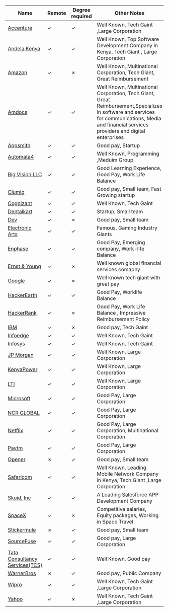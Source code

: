 | Name                                                                                                                                  | Remote  | Degree required | Other Notes                                                                          |
| ------------------------------------------------------------------------------------------------------------------------------------- | ------- | --------------- | ------------------------------------------------------------------------------------ |
| [Accenture](https://github.com/draco-malfoy/StartHub/blob/main/Database/Accenture.md)                                                 | &check; | &check;         | Well Known, Tech Gaint ,Large Corporation                                            |
| [Andela Kenya](https://github.com/draco-malfoy/StartHub/blob/main/Database/Andela.md)                                                 | &check; | &check;         | Well Known, Top Software Development Company in Kenya, Tech Giant , Large Corporation|
| [Amazon](https://github.com/draco-malfoy/StartHub/blob/main/Database/Amazon.md)                                                 | &check; | &cross;         | Well Known, Multinational Corporation, Tech Giant, Great Reimbursement      |
| [Amdocs](https://github.com/draco-malfoy/StartHub/blob/main/Database/Amdocs.md)                                                 | &check; | &check;         | Well Known, Multinational Corporation, Tech Giant, Great Reimbursement,Specializes in software and services for communications, Media and financial services providers and digital enterprises      |
| [Appsmith](https://github.com/draco-malfoy/StartHub/blob/main/Database/Appsmith.md)                                                   | &check; | &check;         | Good pay, Startup                                                                    |
| [Automata4](https://github.com/draco-malfoy/StartHub/blob/main/Database/Automata4.md)                                                 | &check; | &check;         | Well Known, Programming ,Meduim Group                                            |
| [Big Vision LLC](https://github.com/draco-malfoy/StartHub/blob/main/Database/BigVisionLLC.md)                                                         | &check; | &check;         | Good Learning Experience, Good Pay, Work Life Balance                                            |
| [Clumio](https://github.com/draco-malfoy/StartHub/blob/main/Database/Clumio.md)                                                       | &check; | &check;         | Good pay, Small team, Fast Growing startup                                           |
| [Cognizant](https://github.com/draco-malfoy/StartHub/blob/main/Database/Cognizant.md)                                                 | &check; | &check;         | Well Known, Tech Gaint    
| [Dentalkart](https://github.com/draco-malfoy/StartHub/blob/main/Database/Dentalkart.md)| &check; | &check;			| Startup, Small team |
| [Dev](https://github.com/draco-malfoy/StartHub/blob/main/Database/Dev.md)                                                         | &check; | &cross;         | Good pay, Small team 
| [Electronic Arts](https://github.com/draco-malfoy/StartHub/blob/main/Database/ElectronicArts.md)                                      | &check; | &check;         | Famous, Gaming Industry Giants                                                      |
| [Enphase](https://github.com/draco-malfoy/StartHub/blob/main/Database/Enphase.md)                                                     | &check; | &check;         | Good Pay, Emerging company, Work-life Balance                                        |
| [Ernst & Young](https://github.com/draco-malfoy/StartHub/blob/main/Database/ErnstandYoung.md)                                         | &check; | &cross;         | Well known global financial services comapny                                         |
| [Google](https://github.com/draco-malfoy/StartHub/blob/main/Database/Google.md)                                                       | &check; | &cross;         | Well known tech giant with great pay                                                 |
| [HackerEarth](https://github.com/draco-malfoy/StartHub/blob/main/Database/HackerEarth.md)                                             | &check; | &check;         | Good Pay, Worklife Balance                                                           |
| [HackerRank](https://github.com/draco-malfoy/StartHub/blob/main/Database/HackerRank.md)                                                         | &check; | &cross;         | Good Pay, Work Life Balance , Impressive Reimbursement Policy                                            |
| [IBM](https://github.com/draco-malfoy/StartHub/blob/main/Database/IBM.md)                                                             | &check; | &cross;         | Good pay, Tech Gaint                                                                 |
| [Infoedge](https://github.com/draco-malfoy/StartHub/blob/main/Database/Infoedge.md)                                                     | &check; | &check;         | Well Known, Tech Gaint                                                               |
| [Infosys](https://github.com/draco-malfoy/StartHub/blob/main/Database/Infosys.md)                                                     | &check; | &check;         | Well Known, Tech Gaint                                                               |
| [JP Morgan](https://github.com/draco-malfoy/StartHub/blob/main/Database/JPMorgan.md)                                                     | &check; | &check;         | Well Known, Large Corporation                                                               |
| [KenyaPower](https://github.com/draco-malfoy/StartHub/blob/main/Database/KenyaPower.md)                                                     | &check; | &check;         | Well Known, Large Corporation
| [LTI](https://github.com/draco-malfoy/StartHub/blob/main/Database/LTI.md)                                                     | &check; | &check;         | Well Known, Large Corporation
| [Microsoft](https://github.com/draco-malfoy/StartHub/blob/main/Database/Microsoft.md)                                                 | &check; | &check;         | Good Pay, Large Corporation                                                          |
| [NCR GLOBAL](https://github.com/draco-malfoy/StartHub/blob/main/Database/NCR%20Global.md)                                             | &check; | &check;         | Good Pay, Large Corporation                                                          |
| [Netflix](https://github.com/draco-malfoy/StartHub/blob/main/Database/Netflix.md)                                             | &check; | &check;         | Good Pay, Large Corporation, Multinational Corporation                               |
| [Paytm](https://github.com/draco-malfoy/StartHub/blob/main/Database/Paytm.md)                                             | &check; | &check;         | Good Pay, Large Corporation                                                          |
| [Opener](https://github.com/draco-malfoy/StartHub/blob/main/Opener.md)                                                                 | &cross;  |&check;           |Good pay, Small team
| [Safaricom](https://github.com/draco-malfoy/StartHub/blob/main/Database/Safaricom.md)                                                 | &check; | &check;         | Well Known, Leading Mobile Network Company in Kenya, Tech Giant ,Large Corporation   |
| [Skuid, Inc](https://github.com/draco-malfoy/StartHub/blob/main/Database/Skuid.md)                                                 | &check; | &check;         | A Leading Salesforce APP Development Company |
| [SpaceX](https://github.com/draco-malfoy/StartHub/blob/main/Database/SpaceX.md)                                                             | &check; | &cross;         | Competitive salaries, Equity packages, Working in Space Travel                                                              |
| [Stickermule](https://github.com/draco-malfoy/StartHub/blob/main/Database/Stickermule.md)                                             | &cross; | &check;         | Good pay, Small team                                                                 |
| [SourceFuse](https://github.com/draco-malfoy/StartHub/blob/main/Database/SourceFuse.md)                                             | &check; | &check;         | Good pay, Large Corporation                                                      |
| [Tata Consultancy Services(TCS)](https://github.com/draco-malfoy/StartHub/blob/main/Database/Tata%20Consultancy%20Services(TCS).md) | &check; | &check;         | Well Known, Good pay                                                                 |
| [WarnerBros](https://github.com/draco-malfoy/StartHub/blob/main/WarnerBros.md)                                                         | &cross;  | &check;      |Good pay, Public Company |
| [Wipro](https://github.com/draco-malfoy/StartHub/blob/main/Database/Wipro.md)                                                         | &check; | &check;         | Well Known, Tech Gaint ,Large Corporation    
| [Yahoo](https://github.com/draco-malfoy/StartHub/blob/main/Database/Yahoo.md)                                                         | &check; | &cross;         | Well Known, Tech Gaint ,Large Corporation    
